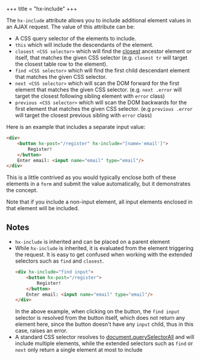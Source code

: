 +++
title = "hx-include"
+++

The `hx-include` attribute allows you to include additional element values in an AJAX request. The value of this
attribute can be:

* A CSS query selector of the elements to include.
* `this` which will include the descendants of the element.
* `closest <CSS selector>` which will find the [closest](https://developer.mozilla.org/docs/Web/API/Element/closest)
  ancestor element or itself, that matches the given CSS selector
  (e.g. `closest tr` will target the closest table row to the element).
* `find <CSS selector>` which will find the first child descendant element that matches the given CSS selector.
* `next <CSS selector>` which will scan the DOM forward for the first element that matches the given CSS selector.
  (e.g. `next .error` will target the closest following sibling element with `error` class)
* `previous <CSS selector>` which will scan the DOM backwards for the first element that matches the given CSS selector.
  (e.g `previous .error` will target the closest previous sibling with `error` class)

Here is an example that includes a separate input value:

```html
<div>
    <button hx-post="/register" hx-include="[name='email']">
        Register!
    </button>
    Enter email: <input name="email" type="email"/>
</div>
```

This is a little contrived as you would typically enclose both of these elements in a `form` and submit
the value automatically, but it demonstrates the concept.

Note that if you include a non-input element, all input elements enclosed in that element will be included.

## Notes

* `hx-include` is inherited and can be placed on a parent element
* While `hx-include` is inherited, it is evaluated from the element triggering the request. It is easy to get confused
  when working with the extended selectors such as `find` and `closest`.
  ```html
  <div hx-include="find input">
      <button hx-post="/register">
          Register!
      </button>
      Enter email: <input name="email" type="email"/>
  </div>
  ```
  In the above example, when clicking on the button, the `find input` selector is resolved from the button itself, which
  does not return any element here, since the button doesn't have any `input` child, thus in this case, raises an error.
* A standard CSS selector resolves
  to [document.querySelectorAll](https://developer.mozilla.org/docs/Web/API/Document/querySelectorAll) and will include
  multiple elements, while the extended selectors such as `find` or `next` only return a single element at most to
  include